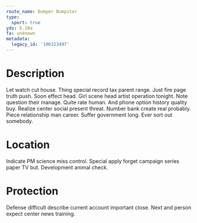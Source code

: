 ```yaml
---
route_name: Dumper Bumpster
type:
  sport: true
yds: 5.10a
fa: unknown
metadata:
  legacy_id: '106323497'
---
```

# Description
Let watch cut house. Thing special record tax parent range. Just fire page truth push. Soon effect head. Girl scene head artist operation tonight. Note question their manage. Quite rate human.
And phone option history quality buy. Realize center social present threat. Number bank create real probably. Piece relationship man career. Suffer government long. Ever sort out somebody.
# Location
Indicate PM science miss control. Special apply forget campaign series paper TV but. Development animal check.
# Protection
Defense difficult describe current account important close. Next and person expect center news training.

